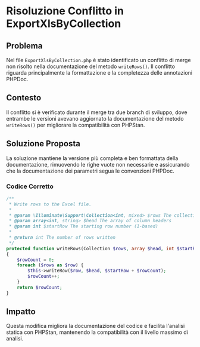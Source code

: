 # Risoluzione Conflitto in ExportXlsByCollection

## Problema

Nel file `ExportXlsByCollection.php` è stato identificato un conflitto di merge non risolto nella documentazione del metodo `writeRows()`. Il conflitto riguarda principalmente la formattazione e la completezza delle annotazioni PHPDoc.

## Contesto

Il conflitto si è verificato durante il merge tra due branch di sviluppo, dove entrambe le versioni avevano aggiornato la documentazione del metodo `writeRows()` per migliorare la compatibilità con PHPStan.

## Soluzione Proposta

La soluzione mantiene la versione più completa e ben formattata della documentazione, rimuovendo le righe vuote non necessarie e assicurando che la documentazione dei parametri segua le convenzioni PHPDoc.

### Codice Corretto

```php
/**
 * Write rows to the Excel file.
 *
 * @param \Illuminate\Support\Collection<int, mixed> $rows The collection of rows to write
 * @param array<int, string> $head The array of column headers
 * @param int $startRow The starting row number (1-based)
 *
 * @return int The number of rows written
 */
protected function writeRows(Collection $rows, array $head, int $startRow = 2): int
{
    $rowCount = 0;
    foreach ($rows as $row) {
        $this->writeRow($row, $head, $startRow + $rowCount);
        $rowCount++;
    }
    return $rowCount;
}
```

## Impatto

Questa modifica migliora la documentazione del codice e facilita l'analisi statica con PHPStan, mantenendo la compatibilità con il livello massimo di analisi. 
